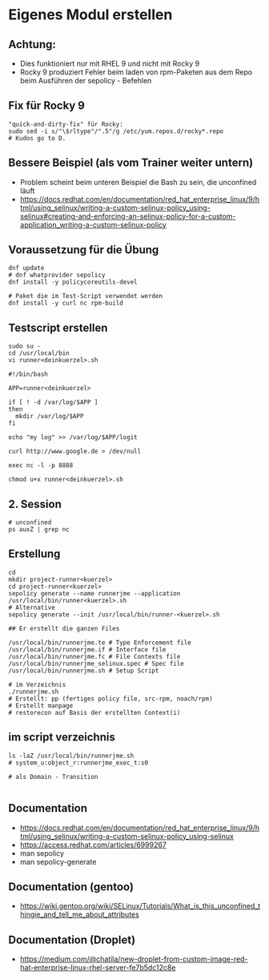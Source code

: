 # Eigenes Modul erstellen 

## Achtung: 

  * Dies funktioniert nur mit RHEL 9 und nicht mit Rocky 9
  * Rocky 9 produziert Fehler beim laden von rpm-Paketen aus dem Repo beim Ausführen der sepolicy - Befehlen

## Fix für Rocky 9 

```
"quick-and-dirty-fix" für Rocky:
sudo sed -i s/"\$rltype"/".5"/g /etc/yum.repos.d/rocky*.repo
# Kudos go to D. 
```

## Bessere Beispiel (als vom Trainer weiter untern) 

  * Problem scheint beim unteren Beispiel die Bash zu sein, die unconfined läuft
  * https://docs.redhat.com/en/documentation/red_hat_enterprise_linux/9/html/using_selinux/writing-a-custom-selinux-policy_using-selinux#creating-and-enforcing-an-selinux-policy-for-a-custom-application_writing-a-custom-selinux-policy

## Voraussetzung für die Übung 

```
dnf update
# dnf whatprovider sepolicy 
dnf install -y policycoreutils-devel

# Paket die im Test-Script verwendet werden 
dnf install -y curl nc rpm-build 
```

## Testscript erstellen 

```
sudo su -
cd /usr/local/bin
vi runner<deinkuerzel>.sh
```

```
#!/bin/bash

APP=runner<deinkuerzel>

if [ ! -d /var/log/$APP ]
then
  mkdir /var/log/$APP
fi

echo "my log" >> /var/log/$APP/logit

curl http://www.google.de > /dev/null

exec nc -l -p 8888
```

```
chmod u+x runner<deinkuerzel>.sh
```

## 2. Session 

```
# unconfined 
ps auxZ | grep nc
```

## Erstellung 

```
cd
mkdir project-runner<kuerzel>
cd project-runner<kuerzel>
sepolicy generate --name runnerjme --application /usr/local/bin/runner<kuerzel>.sh
# Alternative
sepolicy generate --init /usr/local/bin/runner-<kuerzel>.sh 

```

```
## Er erstellt die ganzen Files

/usr/local/bin/runnerjme.te # Type Enforcement file
/usr/local/bin/runnerjme.if # Interface file
/usr/local/bin/runnerjme.fc # File Contexts file
/usr/local/bin/runnerjme_selinux.spec # Spec file
/usr/local/bin/runnerjme.sh # Setup Script
```

```
# im Verzeichnis
./runnerjme.sh
# Erstellt: pp (fertiges policy file, src-rpm, noach/rpm)
# Erstellt manpage
# restorecon auf Basis der erstellten Context(i) 
```

## im script verzeichnis 

```
ls -laZ /usr/local/bin/runnerjme.sh
# system_u:object_r:runnerjme_exec_t:s0 

# als Domain - Transition


```



## Documentation 
  
  * https://docs.redhat.com/en/documentation/red_hat_enterprise_linux/9/html/using_selinux/writing-a-custom-selinux-policy_using-selinux
  * https://access.redhat.com/articles/6999267
  * man sepolicy
  * man sepolicy-generate

## Documentation (gentoo) 

  * https://wiki.gentoo.org/wiki/SELinux/Tutorials/What_is_this_unconfined_thingie_and_tell_me_about_attributes

## Documentation (Droplet)

  * https://medium.com/@chatila/new-droplet-from-custom-image-red-hat-enterprise-linux-rhel-server-fe7b5dc12c8e
